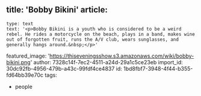 title: 'Bobby Bikini'
article:
  -
    type: text
    text: '<p>Bobby Bikini is a youth who is considered to be a weird rebel. He rides a motorcycle on the beach, plays in a band, makes wine out of forgotten fruit, runs the A/V club, wears sunglasses, and generally hangs around.&nbsp;</p>'
featured_image: 'https://thiseveningsshow.s3.amazonaws.com/wiki/bobby-bikini.png'
author: 7328c14f-7ec2-4511-a24d-29a1c5ce23eb
import_id: 30dc92fb-4956-479b-a43c-99fdf4ce4837
id: 1bd8fbf7-3948-4f44-b355-fd64bb39e70c
tags:
  - people
